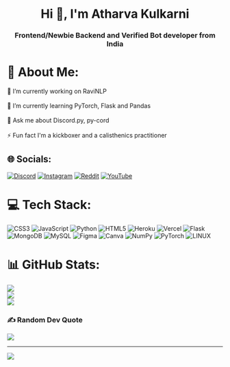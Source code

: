 <h1 align="center">Hi 👋, I'm Atharva Kulkarni</h1>
<h3 align="center">Frontend/Newbie Backend and Verified Bot developer from India</h3>

# 💫 About Me:
🔭 I’m currently working on RaviNLP<br><br>🌱 I’m currently learning PyTorch, Flask and Pandas<br><br>💬 Ask me about Discord.py, py-cord<br><br>⚡ Fun fact I'm a kickboxer and a calisthenics practitioner


## 🌐 Socials:
[![Discord](https://img.shields.io/badge/Discord-%237289DA.svg?logo=discord&logoColor=white)](https://discord.gg/Z7AsE7Qc8V) [![Instagram](https://img.shields.io/badge/Instagram-%23E4405F.svg?logo=Instagram&logoColor=white)](https://instagram.com/nixo.nxc) [![Reddit](https://img.shields.io/badge/Reddit-%23FF4500.svg?logo=Reddit&logoColor=white)](https://reddit.com/user/NixonXC) [![YouTube](https://img.shields.io/badge/YouTube-%23FF0000.svg?logo=YouTube&logoColor=white)](https://youtube.com/@nixonxc7157) 

# 💻 Tech Stack:
![CSS3](https://img.shields.io/badge/css3-%231572B6.svg?style=for-the-badge&logo=css3&logoColor=white) ![JavaScript](https://img.shields.io/badge/javascript-%23323330.svg?style=for-the-badge&logo=javascript&logoColor=%23F7DF1E) ![Python](https://img.shields.io/badge/python-3670A0?style=for-the-badge&logo=python&logoColor=ffdd54) ![HTML5](https://img.shields.io/badge/html5-%23E34F26.svg?style=for-the-badge&logo=html5&logoColor=white) ![Heroku](https://img.shields.io/badge/heroku-%23430098.svg?style=for-the-badge&logo=heroku&logoColor=white) ![Vercel](https://img.shields.io/badge/vercel-%23000000.svg?style=for-the-badge&logo=vercel&logoColor=white) ![Flask](https://img.shields.io/badge/flask-%23000.svg?style=for-the-badge&logo=flask&logoColor=white) ![MongoDB](https://img.shields.io/badge/MongoDB-%234ea94b.svg?style=for-the-badge&logo=mongodb&logoColor=white) ![MySQL](https://img.shields.io/badge/mysql-%2300f.svg?style=for-the-badge&logo=mysql&logoColor=white) 	![Figma](https://img.shields.io/badge/figma-%23F24E1E.svg?style=for-the-badge&logo=figma&logoColor=white) ![Canva](https://img.shields.io/badge/Canva-%2300C4CC.svg?style=for-the-badge&logo=Canva&logoColor=white) ![NumPy](https://img.shields.io/badge/numpy-%23013243.svg?style=for-the-badge&logo=numpy&logoColor=white) ![PyTorch](https://img.shields.io/badge/PyTorch-%23EE4C2C.svg?style=for-the-badge&logo=PyTorch&logoColor=white) ![LINUX](https://img.shields.io/badge/Linux-FCC624?style=for-the-badge&logo=linux&logoColor=black)
# 📊 GitHub Stats:
![](https://github-readme-stats.vercel.app/api?username=NixonXC&theme=dark&hide_border=false&include_all_commits=false&count_private=false)<br/>
![](https://github-readme-streak-stats.herokuapp.com/?user=NixonXC&theme=dark&hide_border=false)<br/>
![](https://github-readme-stats.vercel.app/api/top-langs/?username=NixonXC&theme=dark&hide_border=false&include_all_commits=false&count_private=false&layout=compact)

### ✍️ Random Dev Quote
![](https://quotes-github-readme.vercel.app/api?type=horizontal&theme=radical)

---
[![](https://visitcount.itsvg.in/api?id=NixonXC&icon=0&color=1)](https://visitcount.itsvg.in)

<!-- Proudly created with GPRM ( https://gprm.itsvg.in ) -->
